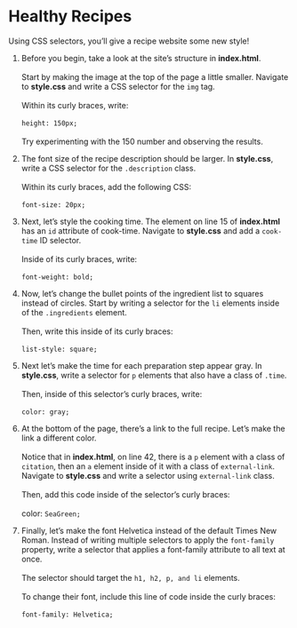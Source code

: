 # Healthy Recipes

Using CSS selectors, you’ll give a recipe website some new style!

1. Before you begin, take a look at the site’s structure in **index.html**.
<br /><br />Start by making the image at the top of the page a little smaller. Navigate to **style.css** and write a CSS selector for the ```img``` tag.
<br /><br />Within its curly braces, write:
<br /><br />```height: 150px;```
<br /><br />Try experimenting with the 150 number and observing the results.

2. The font size of the recipe description should be larger. In **style.css**, write a CSS selector for the ```.description``` class.
<br /><br />Within its curly braces, add the following CSS:
<br /><br />```font-size: 20px;```

3. Next, let’s style the cooking time. The element on line 15 of **index.html** has an ```id``` attribute of cook-time. Navigate to **style.css** and add a ```cook-time``` ID selector.
<br /><br />Inside of its curly braces, write:
<br /><br />```font-weight: bold;```

4. Now, let’s change the bullet points of the ingredient list to squares instead of circles. Start by writing a selector for the ```li``` elements inside of the ```.ingredients``` element.
<br /><br />Then, write this inside of its curly braces:
<br /><br />```list-style: square;```

5. Next let’s make the time for each preparation step appear gray. In **style.css**, write a selector for ```p``` elements that also have a class of ```.time```.
<br /><br />Then, inside of this selector’s curly braces, write:
<br /><br />```color: gray;```

6. At the bottom of the page, there’s a link to the full recipe. Let’s make the link a different color.
<br /><br />Notice that in **index.html**, on line 42, there is a ```p``` element with a class of ```citation```, then an ```a``` element inside of it with a class of ```external-link```. Navigate to **style.css** and write a selector using ```external-link``` class.
<br /><br />Then, add this code inside of the selector’s curly braces:
<br /><br />color: ```SeaGreen;```

7. Finally, let’s make the font Helvetica instead of the default Times New Roman. Instead of writing multiple selectors to apply the ```font-family``` property, write a selector that applies a font-family attribute to all text at once.
<br /><br />The selector should target the ```h1, h2, p, and li``` elements.
<br /><br />To change their font, include this line of code inside the curly braces:
<br /><br />```font-family: Helvetica;```
